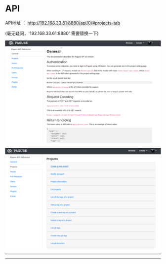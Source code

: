 # API

API地址 ： <http://192.168.33.61:8880/api/0/#projects-tab>

(毫无疑问，'192.168.33.61:8880' 需要替换一下)

![20221113_195614_97](image/20221113_195614_97.png)

![20221113_195634_23](image/20221113_195634_23.png) 

---























---
